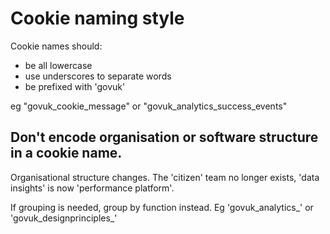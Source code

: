 # Cookie naming style

Cookie names should:
- be all lowercase
- use underscores to separate words
- be prefixed with 'govuk'

eg "govuk_cookie_message" or "govuk_analytics_success_events"

## Don't encode organisation or software structure in a cookie name.

Organisational structure changes. The 'citizen' team no longer exists, 'data insights' is now 'performance platform'. 

If grouping is needed, group by function instead. Eg 'govuk_analytics_' or 'govuk_designprinciples_'
